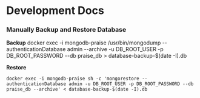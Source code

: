 # Development Docs

### Manually Backup and Restore Database

**Backup**
docker exec -i mongodb-praise /usr/bin/mongodump --authenticationDatabase admin --archive -u DB_ROOT_USER -p DB_ROOT_PASSWORD --db praise_db > database-backup-$(date -I).db


**Restore**
```
docker exec -i mongodb-praise sh -c 'mongorestore --authenticationDatabase admin -u DB_ROOT_USER -p DB_ROOT_PASSWORD --db praise_db --archive' < database-backup-$(date -I).db
```